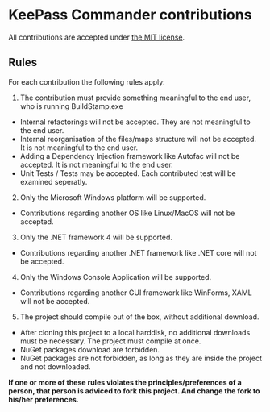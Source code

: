 # KeePass Commander contributions

All contributions are accepted under [the MIT license](LICENSE.md "license").

## Rules

For each contribution the following rules apply:

1. The contribution must provide something meaningful to the end user, who is running BuildStamp.exe
  * Internal refactorings will not be accepted. They are not meaningful to the end user.
  * Internal reorganisation of the files/maps structure will not be accepted. It is not meaningful to the end user.
  * Adding a Dependency Injection framework like Autofac will not be accepted. It is not meaningful to the end user.  
  * Unit Tests / Tests may be accepted. Each contributed test will be examined seperatly.
  
2. Only the Microsoft Windows platform will be supported.
  * Contributions regarding another OS like Linux/MacOS will not be accepted.
  
3. Only the .NET framework 4 will be supported.
  * Contributions regarding another .NET framework like .NET core will not be accepted.
  
4. Only the Windows Console Application will be supported.
  * Contributions regarding another GUI framework like WinForms, XAML will not be accepted.
  
5. The project should compile out of the box, without additional download.
  * After cloning this project to a local harddisk, no additional downloads must be necessary. The project must compile at once.
  * NuGet packages download are forbidden.
  * NuGet packages are not forbidden, as long as they are inside the project and not downloaded.

**If one or more of these rules violates the principles/preferences of a person, that person is adviced to fork this project. And change the fork to his/her preferences.**